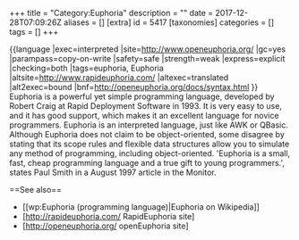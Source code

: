 +++
title = "Category:Euphoria"
description = ""
date = 2017-12-28T07:09:26Z
aliases = []
[extra]
id = 5417
[taxonomies]
categories = []
tags = []
+++

{{language
|exec=interpreted
|site=http://www.openeuphoria.org/
|gc=yes
|parampass=copy-on-write
|safety=safe
|strength=weak
|express=explicit
|checking=both
|tags=euphoria, Euphoria
|altsite=http://www.rapideuphoria.com/
|altexec=translated
|alt2exec=bound
|bnf=http://openeuphoria.org/docs/syntax.html
}}
Euphoria is a powerful yet simple programming language, developed by Robert Craig at Rapid Deployment Software in 1993. It is very easy to use, and it has good support, which makes it an excellent language for novice programmers. Euphoria is an interpreted language, just like AWK or QBasic. Although Euphoria does not claim to be object-oriented, some disagree by stating that its scope rules and flexible data structures allow you to simulate any method of programming, including object-oriented. 'Euphoria is a small, fast, cheap programming language and a true gift to young programmers.', states Paul Smith in a August 1997 article in the Monitor.

==See also==
* [[wp:Euphoria (programming language)|Euphoria on Wikipedia]]
* [http://rapideuphoria.com/ RapidEuphoria site]
* [http://openeuphoria.org/ openEuphoria site]
